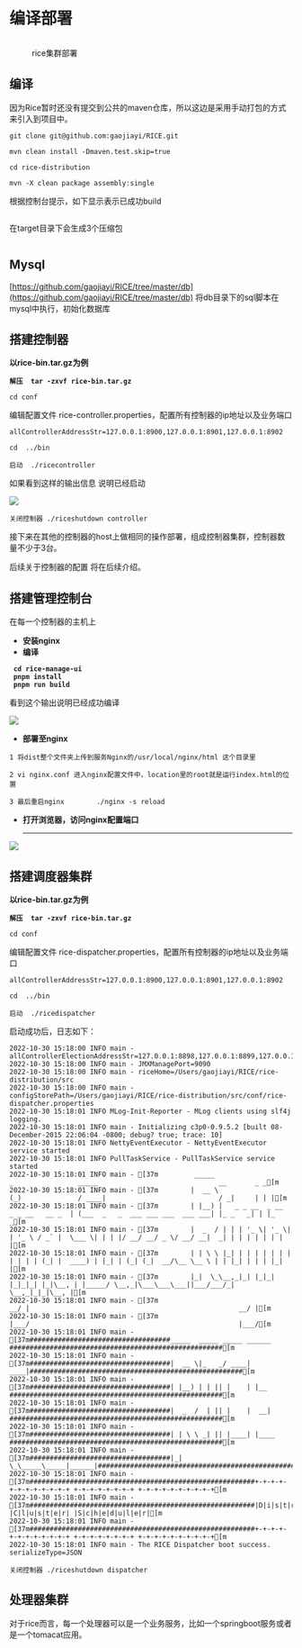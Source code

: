 # 编译部署

<figure><img src=".gitbook/assets/image (4) (2).png" alt=""><figcaption><p>rice集群部署</p></figcaption></figure>

## 编译

因为Rice暂时还没有提交到公共的maven仓库，所以这边是采用手动打包的方式来引入到项目中。

```
git clone git@github.com:gaojiayi/RICE.git

mvn clean install -Dmaven.test.skip=true

cd rice-distribution

mvn -X clean package assembly:single

```

根据控制台提示，如下显示表示已成功build

<figure><img src=".gitbook/assets/image (3) (1).png" alt=""><figcaption></figcaption></figure>

在target目录下会生成3个压缩包

<figure><img src=".gitbook/assets/image (6).png" alt=""><figcaption></figcaption></figure>

## Mysql

[https://github.com/gaojiayi/RICE/tree/master/db](https://github.com/gaojiayi/RICE/tree/master/db)   将db目录下的sql脚本在mysql中执行，初始化数据库

## 搭建控制器

**以rice-bin.tar.gz为例**

<pre><code><strong>解压  tar -zxvf rice-bin.tar.gz
</strong>
cd conf
</code></pre>

编辑配置文件 rice-controller.properties，配置所有控制器的ip地址以及业务端口

```
allControllerAddressStr=127.0.0.1:8900,127.0.0.1:8901,127.0.0.1:8902

```

```
cd  ../bin

启动  ./ricecontroller
```

如果看到这样的输出信息 说明已经启动

![](<.gitbook/assets/image (1).png>)

```
关闭控制器 ./riceshutdown controller
```

接下来在其他的控制器的host上做相同的操作部署，组成控制器集群，控制器数量不少于3台。

后续关于控制器的配置 将在后续介绍。

## 搭建管理控制台

在每一个控制器的主机上

* **安装nginx**
* **编译**

<pre data-line-numbers><code><strong> cd rice-manage-ui
</strong><strong> pnpm install
</strong><strong> pnpm run build</strong></code></pre>

看到这个输出说明已经成功编译

![](<.gitbook/assets/image (3).png>)

* **部署至nginx**

`1 将dist整个文件夹上传到服务Nginx的/usr/local/nginx/html 这个目录里`

`2 vi nginx.conf 进入nginx配置文件中，location里的root就是运行index.html的位置`

`3 最后重启nginx        ./nginx -s reload`

*   **打开浏览器，访问nginx配置端口**

    ****

****![](.gitbook/assets/image.png)****

## 搭建调度器集群

**以rice-bin.tar.gz为例**

<pre><code><strong>解压  tar -zxvf rice-bin.tar.gz
</strong>
cd conf
</code></pre>

编辑配置文件 rice-dispatcher.properties，配置所有控制器的ip地址以及业务端口

```
allControllerAddressStr=127.0.0.1:8900,127.0.0.1:8901,127.0.0.1:8902

```

```
cd  ../bin

启动  ./ricedispatcher
```

启动成功后，日志如下：

```
2022-10-30 15:18:00 INFO main - allControllerElectionAddressStr=127.0.0.1:8898,127.0.0.1:8899,127.0.0.1:8900
2022-10-30 15:18:00 INFO main - JMXManagePort=9090
2022-10-30 15:18:00 INFO main - riceHome=/Users/gaojiayi/RICE/rice-distribution/src
2022-10-30 15:18:00 INFO main - configStorePath=/Users/gaojiayi/RICE/rice-distribution/src/conf/rice-dispatcher.properties
2022-10-30 15:18:01 INFO MLog-Init-Reporter - MLog clients using slf4j logging.
2022-10-30 15:18:01 INFO main - Initializing c3p0-0.9.5.2 [built 08-December-2015 22:06:04 -0800; debug? true; trace: 10]
2022-10-30 15:18:01 INFO NettyEventExecutor - NettyEventExecutor service started
2022-10-30 15:18:01 INFO PullTaskService - PullTaskService service started
2022-10-30 15:18:01 INFO main - [37m         _____                   _                _____                              __       _ _[m
2022-10-30 15:18:01 INFO main - [37m        |  __ \                 (_)              / ____|                            / _|     | | |[m
2022-10-30 15:18:01 INFO main - [37m        | |__) |   _ _ __  _ __  _ _ __   __ _  | (___  _   _  ___ ___ ___  ___ ___| |_ _   _| | |_   _[m
2022-10-30 15:18:01 INFO main - [37m        |  _  / | | | '_ \| '_ \| | '_ \ / _` |  \___ \| | | |/ __/ __/ _ \/ __/ __|  _| | | | | | | | |[m
2022-10-30 15:18:01 INFO main - [37m        | | \ \ |_| | | | | | | | | | | | (_| |  ____) | |_| | (_| (_|  __/\__ \__ \ | | |_| | | | |_| |[m
2022-10-30 15:18:01 INFO main - [37m        |_|  \_\__,_|_| |_|_| |_|_|_| |_|\__, | |_____/ \__,_|\___\___\___||___/___/_|  \__,_|_|_|\__, |[m
2022-10-30 15:18:01 INFO main - [37m                                          __/ |                                                    __/ |[m
2022-10-30 15:18:01 INFO main - [37m                                         |___/                                                    |___/[m
2022-10-30 15:18:01 INFO main - [37m###################################_____  _____ _____ ______  #####################################################[m
2022-10-30 15:18:01 INFO main - [37m###################################|  __ \|_   _/ ____|  ____|#####################################################[m
2022-10-30 15:18:01 INFO main - [37m###################################| |__) | | || |    | |__   #####################################################[m
2022-10-30 15:18:01 INFO main - [37m###################################|  _  /  | || |    |  __|  #####################################################[m
2022-10-30 15:18:01 INFO main - [37m###################################| | \ \ _| || |____| |____ #####################################################[m
2022-10-30 15:18:01 INFO main - [37m###################################|_|  \_\_____\_____|______|#####################################################[m
2022-10-30 15:18:01 INFO main - [37m########################################################+-+-+-+-+-+-+-+-+-+-+-+ +-+-+-+-+-+-+-+ +-+-+-+-+-+-+-+-+-+[m
2022-10-30 15:18:01 INFO main - [37m########################################################|D|i|s|t|r|i|b|u|t|e|d| |C|l|u|s|t|e|r| |S|c|h|e|d|u|l|e|r|[m
2022-10-30 15:18:01 INFO main - [37m########################################################+-+-+-+-+-+-+-+-+-+-+-+ +-+-+-+-+-+-+-+ +-+-+-+-+-+-+-+-+-+[m
2022-10-30 15:18:01 INFO main - The RICE Dispatcher boot success. serializeType=JSON

```

```
关闭控制器 ./riceshutdown dispatcher
```

## 处理器集群

对于rice而言，每一个处理器可以是一个业务服务，比如一个springboot服务或者是一个tomacat应用。
